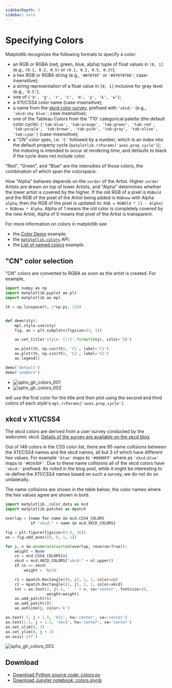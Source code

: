 ```yaml
---
sidebarDepth: 3
sidebar: auto
---
```


# Specifying Colors

Matplotlib recognizes the following formats to specify a color:

- an RGB or RGBA (red, green, blue, alpha) tuple of float values in ``[0, 1]``
(e.g., ``(0.1, 0.2, 0.5)`` or ``(0.1, 0.2, 0.5, 0.3)``);
- a hex RGB or RGBA string (e.g., ``'#0f0f0f'`` or ``'#0f0f0f80'``;
case-insensitive);
- a string representation of a float value in ``[0, 1]`` inclusive for gray
level (e.g., ``'0.5'``);
- one of ``{'b', 'g', 'r', 'c', 'm', 'y', 'k', 'w'}``;
- a X11/CSS4 color name (case-insensitive);
- a name from the [xkcd color survey](https://xkcd.com/color/rgb/), prefixed with ``'xkcd:'`` (e.g.,
``'xkcd:sky blue'``; case insensitive);
- one of the Tableau Colors from the 'T10' categorical palette (the default
color cycle): ``{'tab:blue', 'tab:orange', 'tab:green', 'tab:red',
'tab:purple', 'tab:brown', 'tab:pink', 'tab:gray', 'tab:olive', 'tab:cyan'}``
(case-insensitive);
- a "CN" color spec, i.e. ``'C'`` followed by a number, which is an index into
the default property cycle (``matplotlib.rcParams['axes.prop_cycle']``); the
indexing is intended to occur at rendering time, and defaults to black if the
cycle does not include color.

"Red", "Green", and "Blue" are the intensities of those colors, the combination
of which span the colorspace.

How "Alpha" behaves depends on the ``zorder`` of the Artist. Higher
``zorder`` Artists are drawn on top of lower Artists, and "Alpha" determines
whether the lower artist is covered by the higher.
If the old RGB of a pixel is ``RGBold`` and the RGB of the
pixel of the Artist being added is ``RGBnew`` with Alpha ``alpha``,
then the RGB of the pixel is updated to:
``RGB = RGBOld * (1 - Alpha) + RGBnew * Alpha``. Alpha
of 1 means the old color is completely covered by the new Artist, Alpha of 0
means that pixel of the Artist is transparent.

For more information on colors in matplotlib see

- the [Color Demo](https://matplotlib.orggallery/color/color_demo.html) example;
- the [``matplotlib.colors``](https://matplotlib.orgapi/colors_api.html#module-matplotlib.colors) API;
- the [List of named colors](https://matplotlib.orggallery/color/named_colors.html) example.

## "CN" color selection

"CN" colors are converted to RGBA as soon as the artist is created. For
example,

``` python
import numpy as np
import matplotlib.pyplot as plt
import matplotlib as mpl

th = np.linspace(0, 2*np.pi, 128)


def demo(sty):
    mpl.style.use(sty)
    fig, ax = plt.subplots(figsize=(3, 3))

    ax.set_title('style: {!r}'.format(sty), color='C0')

    ax.plot(th, np.cos(th), 'C1', label='C1')
    ax.plot(th, np.sin(th), 'C2', label='C2')
    ax.legend()

demo('default')
demo('seaborn')
```

- ![sphx_glr_colors_001](https://matplotlib.org/_images/sphx_glr_colors_001.png)
- ![sphx_glr_colors_002](https://matplotlib.org/_images/sphx_glr_colors_002.png)

will use the first color for the title and then plot using the second
and third colors of each style's ``mpl.rcParams['axes.prop_cycle']``.

## xkcd v X11/CSS4

The xkcd colors are derived from a user survey conducted by the
webcomic xkcd. [Details of the survey are available on the xkcd blog](https://blog.xkcd.com/2010/05/03/color-survey-results/).

Out of 148 colors in the CSS color list, there are 95 name collisions
between the X11/CSS4 names and the xkcd names, all but 3 of which have
different hex values. For example ``'blue'`` maps to ``'#0000FF'``
where as ``'xkcd:blue'`` maps to ``'#0343DF'``. Due to these name
collisions all of the xkcd colors have ``'xkcd:'`` prefixed. As noted in
the blog post, while it might be interesting to re-define the X11/CSS4 names
based on such a survey, we do not do so unilaterally.

The name collisions are shown in the table below; the color names
where the hex values agree are shown in bold.

``` python
import matplotlib._color_data as mcd
import matplotlib.patches as mpatch

overlap = {name for name in mcd.CSS4_COLORS
           if "xkcd:" + name in mcd.XKCD_COLORS}

fig = plt.figure(figsize=[4.8, 16])
ax = fig.add_axes([0, 0, 1, 1])

for j, n in enumerate(sorted(overlap, reverse=True)):
    weight = None
    cn = mcd.CSS4_COLORS[n]
    xkcd = mcd.XKCD_COLORS["xkcd:" + n].upper()
    if cn == xkcd:
        weight = 'bold'

    r1 = mpatch.Rectangle((0, j), 1, 1, color=cn)
    r2 = mpatch.Rectangle((1, j), 1, 1, color=xkcd)
    txt = ax.text(2, j+.5, '  ' + n, va='center', fontsize=10,
                  weight=weight)
    ax.add_patch(r1)
    ax.add_patch(r2)
    ax.axhline(j, color='k')

ax.text(.5, j + 1.5, 'X11', ha='center', va='center')
ax.text(1.5, j + 1.5, 'xkcd', ha='center', va='center')
ax.set_xlim(0, 3)
ax.set_ylim(0, j + 2)
ax.axis('off')
```

![sphx_glr_colors_003](https://matplotlib.org/_images/sphx_glr_colors_003.png)

## Download

- [Download Python source code: colors.py](https://matplotlib.org/_downloads/8fb6dfde0db5f6422a7627d0d4e328b2/colors.py)
- [Download Jupyter notebook: colors.ipynb](https://matplotlib.org/_downloads/04907c28d4180c02e547778b9aaee05d/colors.ipynb)
        